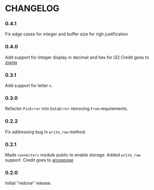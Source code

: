 # CHANGELOG

### 0.4.1

Fix edge cases for integer and buffer size for righ justification 

### 0.4.0

Add support for integer display in decimal and hex for i32 
Credit goes to [zignig](https://github.com/zignig)

### 0.3.1

Add support for letter `n`.

### 0.3.0

Refactor `PinError` into `DataError` removing `From` requirements.

### 0.2.2

Fix addressing bug in `write_raw` method.

### 0.2.1

Made `connectors` module public to enable storage. Added `write_raw` support.
Credit goes to [arosspope](https://github.com/arosspope)

### 0.2.0

Initial "redone" release.

